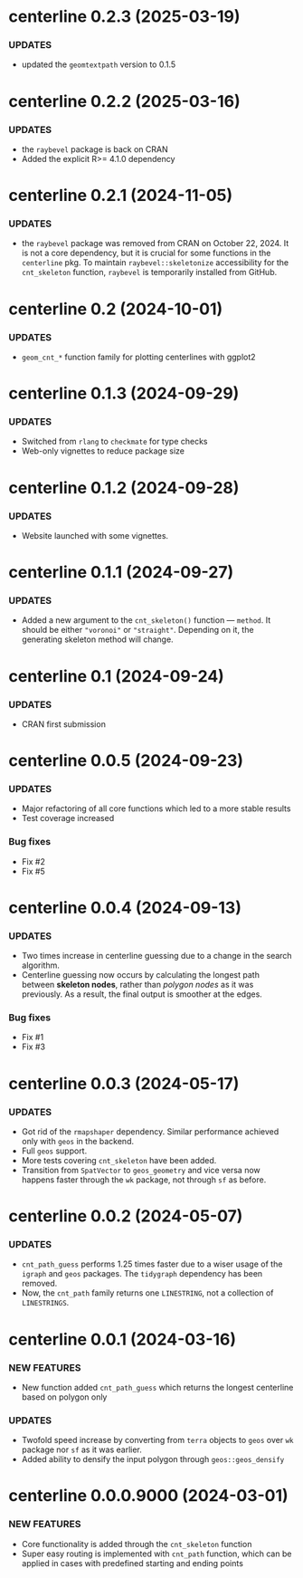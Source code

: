 centerline 0.2.3 (2025-03-19)
=========================

### UPDATES

  * updated the `geomtextpath` version to 0.1.5

centerline 0.2.2 (2025-03-16)
=========================

### UPDATES

  * the `raybevel` package is back on CRAN
  * Added the explicit R>= 4.1.0 dependency

centerline 0.2.1 (2024-11-05)
=========================

### UPDATES

  * the `raybevel` package was removed from CRAN on October 22, 2024. It is not a core dependency, but it is crucial for some functions in the `centerline` pkg. To maintain `raybevel::skeletonize` accessibility for the `cnt_skeleton` function, `raybevel` is temporarily installed from GitHub.

centerline 0.2 (2024-10-01)
=========================

### UPDATES

  * `geom_cnt_*` function family for plotting centerlines with ggplot2

centerline 0.1.3 (2024-09-29)
=========================

### UPDATES

  * Switched from `rlang` to `checkmate` for type checks
  * Web-only vignettes to reduce package size

centerline 0.1.2 (2024-09-28)
=========================

### UPDATES

  * Website launched with some vignettes.

centerline 0.1.1 (2024-09-27)
=========================

### UPDATES

  * Added a new argument to the `cnt_skeleton()` function — `method`.
    It should be either `"voronoi"` or `"straight"`. Depending on it, the
    generating skeleton method will change.

centerline 0.1 (2024-09-24)
=========================

### UPDATES

  * CRAN first submission

centerline 0.0.5 (2024-09-23)
=========================

### UPDATES

  * Major refactoring of all core functions which led to a more stable results
  * Test coverage increased

### Bug fixes
  * Fix #2
  * Fix #5

centerline 0.0.4 (2024-09-13)
=========================

### UPDATES

  * Two times increase in centerline guessing due to 
  a change in the search algorithm.
  * Centerline guessing now occurs by calculating the longest path 
  between **skeleton nodes**, rather than *polygon nodes* as it was previously. 
  As a result, the final output is smoother at the edges.

### Bug fixes
  * Fix #1
  * Fix #3

centerline 0.0.3 (2024-05-17)
=========================

### UPDATES

  * Got rid of the `rmapshaper` dependency. Similar performance achieved only 
  with `geos` in the backend.
  * Full `geos` support.
  * More tests covering `cnt_skeleton` have been added.
  * Transition from `SpatVector` to `geos_geometry` and vice versa now happens 
  faster through the `wk` package, not through `sf` as before.

centerline 0.0.2 (2024-05-07)
=========================

### UPDATES

  * `cnt_path_guess` performs 1.25 times faster due to a wiser usage of 
  the `igraph` and `geos` packages. The `tidygraph` dependency has been removed.
  * Now, the `cnt_path` family returns one `LINESTRING`, 
  not a collection of `LINESTRINGS`.

centerline 0.0.1 (2024-03-16)
=========================

### NEW FEATURES

  * New function added `cnt_path_guess` which returns the longest centerline 
  based on polygon only

### UPDATES

  * Twofold speed increase by converting from `terra` objects to `geos` over 
  `wk` package nor `sf` as it was earlier.
  * Added ability to densify the input polygon through `geos::geos_densify`


centerline 0.0.0.9000 (2024-03-01)
=========================

### NEW FEATURES

  * Core functionality is added through the `cnt_skeleton` function
  * Super easy routing is implemented with `cnt_path` function, which can be 
  applied in cases with predefined starting and ending points
